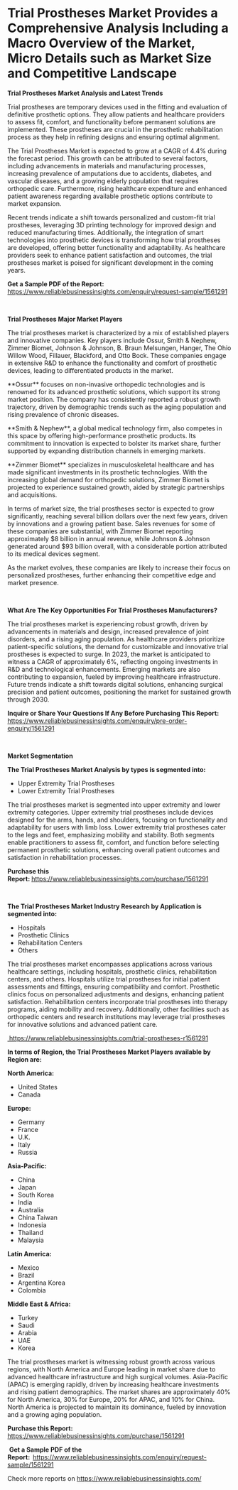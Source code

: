 <p><h1>Trial Prostheses Market Provides a Comprehensive Analysis Including a Macro Overview of the Market, Micro Details such as Market Size and Competitive Landscape</h1></p><p><strong>Trial Prostheses Market Analysis and Latest Trends</strong></p>
<p><p>Trial prostheses are temporary devices used in the fitting and evaluation of definitive prosthetic options. They allow patients and healthcare providers to assess fit, comfort, and functionality before permanent solutions are implemented. These prostheses are crucial in the prosthetic rehabilitation process as they help in refining designs and ensuring optimal alignment.</p><p>The Trial Prostheses Market is expected to grow at a CAGR of 4.4% during the forecast period. This growth can be attributed to several factors, including advancements in materials and manufacturing processes, increasing prevalence of amputations due to accidents, diabetes, and vascular diseases, and a growing elderly population that requires orthopedic care. Furthermore, rising healthcare expenditure and enhanced patient awareness regarding available prosthetic options contribute to market expansion.</p><p>Recent trends indicate a shift towards personalized and custom-fit trial prostheses, leveraging 3D printing technology for improved design and reduced manufacturing times. Additionally, the integration of smart technologies into prosthetic devices is transforming how trial prostheses are developed, offering better functionality and adaptability. As healthcare providers seek to enhance patient satisfaction and outcomes, the trial prostheses market is poised for significant development in the coming years.</p></p>
<p><strong>Get a Sample PDF of the Report:&nbsp;</strong> <a href="https://www.reliablebusinessinsights.com/enquiry/request-sample/1561291?utm_campaign=2779&utm_medium=2&utm_source=Github&utm_content=ia&utm_term=04032025&utm_id=trial-prostheses">https://www.reliablebusinessinsights.com/enquiry/request-sample/1561291</a></p>
<p>&nbsp;</p>
<p><strong>Trial Prostheses Major Market Players</strong></p>
<p><p>The trial prostheses market is characterized by a mix of established players and innovative companies. Key players include Ossur, Smith & Nephew, Zimmer Biomet, Johnson & Johnson, B. Braun Melsungen, Hanger, The Ohio Willow Wood, Fillauer, Blackford, and Otto Bock. These companies engage in extensive R&D to enhance the functionality and comfort of prosthetic devices, leading to differentiated products in the market.</p><p>**Ossur** focuses on non-invasive orthopedic technologies and is renowned for its advanced prosthetic solutions, which support its strong market position. The company has consistently reported a robust growth trajectory, driven by demographic trends such as the aging population and rising prevalence of chronic diseases.</p><p>**Smith & Nephew**, a global medical technology firm, also competes in this space by offering high-performance prosthetic products. Its commitment to innovation is expected to bolster its market share, further supported by expanding distribution channels in emerging markets.</p><p>**Zimmer Biomet** specializes in musculoskeletal healthcare and has made significant investments in its prosthetic technologies. With the increasing global demand for orthopedic solutions, Zimmer Biomet is projected to experience sustained growth, aided by strategic partnerships and acquisitions.</p><p>In terms of market size, the trial prostheses sector is expected to grow significantly, reaching several billion dollars over the next few years, driven by innovations and a growing patient base. Sales revenues for some of these companies are substantial, with Zimmer Biomet reporting approximately $8 billion in annual revenue, while Johnson & Johnson generated around $93 billion overall, with a considerable portion attributed to its medical devices segment.</p><p>As the market evolves, these companies are likely to increase their focus on personalized prostheses, further enhancing their competitive edge and market presence.</p></p>
<p>&nbsp;</p>
<p><strong>What Are The Key Opportunities For Trial Prostheses Manufacturers?</strong></p>
<p><p>The trial prostheses market is experiencing robust growth, driven by advancements in materials and design, increased prevalence of joint disorders, and a rising aging population. As healthcare providers prioritize patient-specific solutions, the demand for customizable and innovative trial prostheses is expected to surge. In 2023, the market is anticipated to witness a CAGR of approximately 6%, reflecting ongoing investments in R&D and technological enhancements. Emerging markets are also contributing to expansion, fueled by improving healthcare infrastructure. Future trends indicate a shift towards digital solutions, enhancing surgical precision and patient outcomes, positioning the market for sustained growth through 2030.</p></p>
<p><strong>Inquire or Share Your Questions If Any Before Purchasing This Report:</strong> <a href="https://www.reliablebusinessinsights.com/enquiry/pre-order-enquiry/1561291?utm_campaign=2779&utm_medium=2&utm_source=Github&utm_content=ia&utm_term=04032025&utm_id=trial-prostheses">https://www.reliablebusinessinsights.com/enquiry/pre-order-enquiry/1561291</a></p>
<p>&nbsp;</p>
<p><strong>Market Segmentation</strong></p>
<p><strong>The Trial Prostheses Market Analysis by types is segmented into:</strong></p>
<p><ul><li>Upper Extremity Trial Prostheses</li><li>Lower Extremity Trial Prostheses</li></ul></p>
<p><p>The trial prostheses market is segmented into upper extremity and lower extremity categories. Upper extremity trial prostheses include devices designed for the arms, hands, and shoulders, focusing on functionality and adaptability for users with limb loss. Lower extremity trial prostheses cater to the legs and feet, emphasizing mobility and stability. Both segments enable practitioners to assess fit, comfort, and function before selecting permanent prosthetic solutions, enhancing overall patient outcomes and satisfaction in rehabilitation processes.</p></p>
<p><strong>Purchase this Report:&nbsp;</strong><a href="https://www.reliablebusinessinsights.com/purchase/1561291?utm_campaign=2779&utm_medium=2&utm_source=Github&utm_content=ia&utm_term=04032025&utm_id=trial-prostheses">https://www.reliablebusinessinsights.com/purchase/1561291</a></p>
<p>&nbsp;</p>
<p><strong>The Trial Prostheses Market Industry Research by Application is segmented into:</strong></p>
<p><ul><li>Hospitals</li><li>Prosthetic Clinics</li><li>Rehabilitation Centers</li><li>Others</li></ul></p>
<p><p>The trial prostheses market encompasses applications across various healthcare settings, including hospitals, prosthetic clinics, rehabilitation centers, and others. Hospitals utilize trial prostheses for initial patient assessments and fittings, ensuring compatibility and comfort. Prosthetic clinics focus on personalized adjustments and designs, enhancing patient satisfaction. Rehabilitation centers incorporate trial prostheses into therapy programs, aiding mobility and recovery. Additionally, other facilities such as orthopedic centers and research institutions may leverage trial prostheses for innovative solutions and advanced patient care.</p></p>
<p><a href="https://www.reliablebusinessinsights.com/trial-prostheses-r1561291?utm_campaign=2779&utm_medium=2&utm_source=Github&utm_content=ia&utm_term=04032025&utm_id=trial-prostheses">&nbsp;https://www.reliablebusinessinsights.com/trial-prostheses-r1561291</a></p>
<p><strong>In terms of Region, the Trial Prostheses Market Players available by Region are:</strong></p>
<p>
    <p> <strong> North America: </strong>
        <ul>
            <li>United States</li>
            <li>Canada</li>
        </ul>
        </p> 
    <p> <strong> Europe: </strong>
        <ul>
            <li>Germany</li>
            <li>France</li>
            <li>U.K.</li>
            <li>Italy</li>
            <li>Russia</li>
        </ul>
        </p> 
    <p> <strong> Asia-Pacific: </strong>
        <ul>
            <li>China</li>
            <li>Japan</li>
            <li>South Korea</li>
            <li>India</li>
            <li>Australia</li>
            <li>China Taiwan</li>
            <li>Indonesia</li>
            <li>Thailand</li>
            <li>Malaysia</li>
        </ul>
        </p> 
    <p> <strong> Latin America: </strong>
        <ul>
            <li>Mexico</li>
            <li>Brazil</li>
            <li>Argentina Korea</li>
            <li>Colombia</li>
        </ul>
        </p> 
    <p> <strong> Middle East & Africa: </strong>
        <ul>
            <li>Turkey</li>
            <li>Saudi</li>
            <li>Arabia</li>
            <li>UAE</li>
            <li>Korea</li>
        </ul>
    </p>
    </p>
<p><p>The trial prostheses market is witnessing robust growth across various regions, with North America and Europe leading in market share due to advanced healthcare infrastructure and high surgical volumes. Asia-Pacific (APAC) is emerging rapidly, driven by increasing healthcare investments and rising patient demographics. The market shares are approximately 40% for North America, 30% for Europe, 20% for APAC, and 10% for China. North America is projected to maintain its dominance, fueled by innovation and a growing aging population.</p></p>
<p><strong>Purchase this Report: </strong><a href="https://www.reliablebusinessinsights.com/purchase/1561291?utm_campaign=2779&utm_medium=2&utm_source=Github&utm_content=ia&utm_term=04032025&utm_id=trial-prostheses">https://www.reliablebusinessinsights.com/purchase/1561291</a></p>
<p>&nbsp;<strong>Get a Sample PDF of the Report:&nbsp;&nbsp;</strong><a href="https://www.reliablebusinessinsights.com/enquiry/request-sample/1561291?utm_campaign=2779&utm_medium=2&utm_source=Github&utm_content=ia&utm_term=04032025&utm_id=trial-prostheses">https://www.reliablebusinessinsights.com/enquiry/request-sample/1561291</a></p>
<p><strong></strong></p>
<p>Check more reports on <a href="https://www.reliablebusinessinsights.com/?utm_campaign=2779&utm_medium=2&utm_source=Github&utm_content=ia&utm_term=04032025&utm_id=trial-prostheses">https://www.reliablebusinessinsights.com/</a></p>
